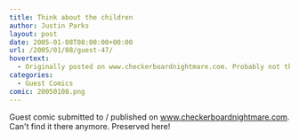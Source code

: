 ```yaml
---
title: Think about the children
author: Justin Parks
layout: post
date: 2005-01-08T08:00:00+00:00
url: /2005/01/08/guest-47/
hovertext:
  - Originally posted on www.checkerboardnightmare.com. Probably not there anymore
categories:
  - Guest Comics
comic: 20050108.png
---
```

Guest comic submitted to / published on www.checkerboardnightmare.com. Can't find it there anymore. Preserved here!